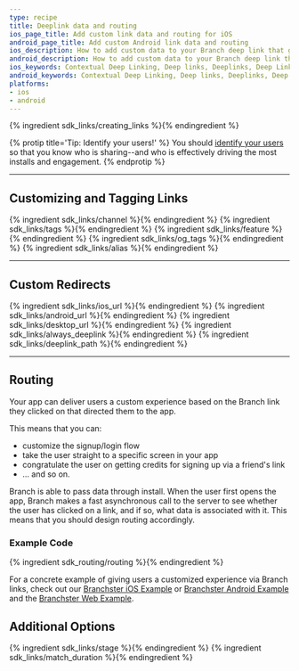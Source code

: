 ```yaml
---
type: recipe
title: Deeplink data and routing
ios_page_title: Add custom link data and routing for iOS
android_page_title: Add custom Android link data and routing
ios_description: How to add custom data to your Branch deep link that gets delivered to the app with the clicking user. We also cover custom redirects and routing.
android_description: How to add custom data to your Branch deep link that gets delivered to the app with the clicking user. We also cover custom redirects and routing.
ios_keywords: Contextual Deep Linking, Deep links, Deeplinks, Deep Linking, Deeplinking, Deferred Deep Linking, Deferred Deeplinking, Google App Indexing, Google App Invites, Apple Universal Links, Apple Spotlight Search, Facebook App Links, AppLinks, Deepviews, Deep views, custom data, tags, OG tags, custom redirects
android_keywords: Contextual Deep Linking, Deep links, Deeplinks, Deep Linking, Deeplinking, Deferred Deep Linking, Deferred Deeplinking, Google App Indexing, Google App Invites, Apple Universal Links, Apple Spotlight Search, Facebook App Links, AppLinks, Deepviews, Deep views,custom data, tags, OG tags, custom redirects, Android
platforms:
- ios
- android
---
```


{% ingredient sdk_links/creating_links %}{% endingredient %}

{% protip title='Tip: Identify your users!'  %}
You should [identify your users](/recipes/quickstart_guide/{{page.platform}}/#identifying-your-users) so that you know who is sharing--and who is effectively driving the most installs and engagement.
{% endprotip %}

-----

## Customizing and Tagging Links

{% ingredient sdk_links/channel %}{% endingredient %}
{% ingredient sdk_links/tags %}{% endingredient %}
{% ingredient sdk_links/feature %}{% endingredient %}
{% ingredient sdk_links/og_tags %}{% endingredient %}
{% ingredient sdk_links/alias %}{% endingredient %}

-----

## Custom Redirects 

{% ingredient sdk_links/ios_url %}{% endingredient %}
{% ingredient sdk_links/android_url %}{% endingredient %}
{% ingredient sdk_links/desktop_url %}{% endingredient %}
{% ingredient sdk_links/always_deeplink %}{% endingredient %}
{% ingredient sdk_links/deeplink_path %}{% endingredient %}

-----

## Routing

Your app can deliver users a custom experience based on the Branch link they clicked on that directed them to the app.

This means that you can:

* customize the signup/login flow
* take the user straight to a specific screen in your app
* congratulate the user on getting credits for signing up via a friend's link
* ... and so on.

Branch is able to pass data through install. When the user first opens the app, Branch makes a fast asynchronous call to the server to see whether the user has clicked on a link, and if so, what data is associated with it. This means that you should design routing accordingly.

### Example Code


{% ingredient sdk_routing/routing %}{% endingredient %}

For a concrete example of giving users a customized experience via Branch links, check out our [Branchster iOS Example](https://github.com/BranchMetrics/Branchster-iOS) or [Branchster Android Example](https://github.com/BranchMetrics/Branchster-Android) and the [Branchster Web Example](https://github.com/BranchMetrics/Branchster-Web).

## Additional Options

{% ingredient sdk_links/stage %}{% endingredient %}
{% ingredient sdk_links/match_duration %}{% endingredient %}
